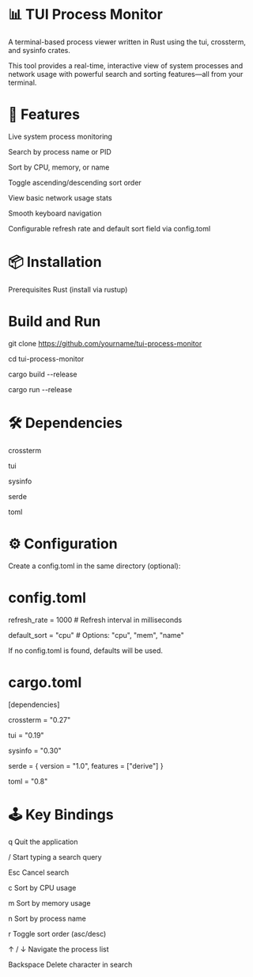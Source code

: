 # 📊 TUI Process Monitor
A terminal-based process viewer written in Rust using the tui, crossterm, and sysinfo crates.

This tool provides a real-time, interactive view of system processes and network usage with powerful search and sorting features—all from your terminal.


# 🚀 Features
Live system process monitoring

Search by process name or PID

Sort by CPU, memory, or name

Toggle ascending/descending sort order

View basic network usage stats

Smooth keyboard navigation

Configurable refresh rate and default sort field via config.toml


# 📦 Installation
Prerequisites
Rust (install via rustup)


# Build and Run
git clone https://github.com/yourname/tui-process-monitor

cd tui-process-monitor

cargo build --release

cargo run --release


# 🛠️ Dependencies
crossterm

tui

sysinfo

serde

toml


# ⚙️ Configuration
Create a config.toml in the same directory (optional):

# config.toml
refresh_rate = 1000      # Refresh interval in milliseconds

default_sort = "cpu"     # Options: "cpu", "mem", "name"

If no config.toml is found, defaults will be used.


# cargo.toml
 
[dependencies]

crossterm = "0.27"

tui = "0.19"

sysinfo = "0.30"

serde = { version = "1.0", features = ["derive"] }

toml = "0.8"


# 🕹️ Key Bindings

q	  Quit the application

/	  Start typing a search query

Esc	  Cancel search

c	  Sort by CPU usage

m	  Sort by memory usage

n	  Sort by process name

r  	Toggle sort order (asc/desc)

↑ / ↓	  Navigate the process list

Backspace	  Delete character in search
